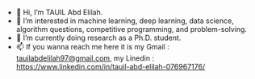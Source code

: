 - 👋 Hi, I’m TAUIL Abd Elilah.
- 👀 I’m interested in machine learning, deep learning, data science, algorithm questions, competitive programming, and problem-solving.
- 🌱 I’m currently doing research as a Ph.D. student.
- 📫 If you wanna reach me  here it is my Gmail : tauilabdelilah97@gmail.com,
      my Linedin : https://www.linkedin.com/in/tauil-abd-elilah-076967176/

<!---
TAUIL-Abd-Elilah/TAUIL-Abd-Elilah is a ✨ special ✨ repository because its `README.md` (this file) appears on your GitHub profile.
You can click the Preview link to take a look at your changes.
--->
